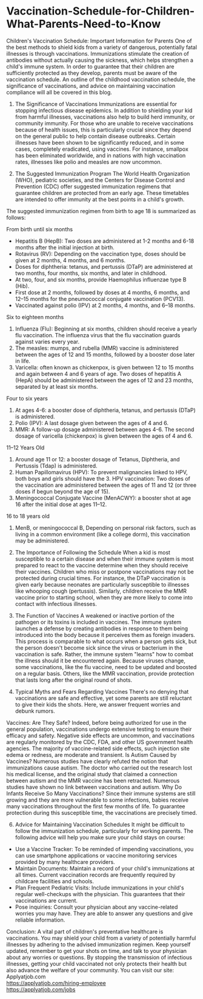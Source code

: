 # Vaccination-Schedule-for-Children-What-Parents-Need-to-Know
Children's Vaccination Schedule: Important Information for Parents
One of the best methods to shield kids from a variety of dangerous, potentially fatal illnesses is through vaccinations. Immunizations stimulate the creation of antibodies without actually causing the sickness, which helps strengthen a child's immune system. In order to guarantee that their children are sufficiently protected as they develop, parents must be aware of the vaccination schedule. An outline of the childhood vaccination schedule, the significance of vaccinations, and advice on maintaining vaccination compliance will all be covered in this blog.

1. The Significance of Vaccinations
Immunizations are essential for stopping infectious disease epidemics. In addition to shielding your kid from harmful illnesses, vaccinations also help to build herd immunity, or community immunity. For those who are unable to receive vaccinations because of health issues, this is particularly crucial since they depend on the general public to help contain disease outbreaks. Certain illnesses have been shown to be significantly reduced, and in some cases, completely eradicated, using vaccines. For instance, smallpox has been eliminated worldwide, and in nations with high vaccination rates, illnesses like polio and measles are now uncommon.

2. The Suggested Immunization Program
The World Health Organization (WHO), pediatric societies, and the Centers for Disease Control and Prevention (CDC) offer suggested immunization regimens that guarantee children are protected from an early age. These timetables are intended to offer immunity at the best points in a child's growth.

The suggested immunization regimen from birth to age 18 is summarized as follows:

From birth until six months
- Hepatitis B (HepB): Two doses are administered at 1-2 months and 6-18 months after the initial injection at birth.
- Rotavirus (RV): Depending on the vaccination type, doses should be given at 2 months, 4 months, and 6 months.
- Doses for diphtheria: tetanus, and pertussis (DTaP) are administered at two months, four months, six months, and later in childhood.
- At two, four, and six months, provide Haemophilus influenzae type B (Hib).
- First dose at 2 months, followed by doses at 4 months, 6 months, and 12–15 months for the pneumococcal conjugate vaccination (PCV13).
- Vaccinated against polio (IPV) at 2 months, 4 months, and 6–18 months.

Six to eighteen months
1. Influenza (Flu): Beginning at six months, children should receive a yearly flu vaccination. The influenza virus that the flu vaccination guards against varies every year.
2. The measles: mumps, and rubella (MMR) vaccine is administered between the ages of 12 and 15 months, followed by a booster dose later in life.
3. Varicella: often known as chickenpox, is given between 12 to 15 months and again between 4 and 6 years of age.
Two doses of hepatitis A (HepA) should be administered between the ages of 12 and 23 months, separated by at least six months.

Four to six years
1. At ages 4-6: a booster dose of diphtheria, tetanus, and pertussis (DTaP) is administered.
2. Polio (IPV): A last dosage given between the ages of 4 and 6.
3. MMR: A follow-up dosage administered between ages 4-6.
The second dosage of varicella (chickenpox) is given between the ages of 4 and 6.

11–12 Years Old
1. Around age 11 or 12: a booster dosage of Tetanus, Diphtheria, and Pertussis (Tdap) is administered.
2. Human Papillomavirus (HPV): To prevent malignancies linked to HPV, both boys and girls should have the 3. HPV vaccination: Two doses of the vaccination are administered between the ages of 11 and 12 (or three doses if begun beyond the age of 15).
4. Meningococcal Conjugate Vaccine (MenACWY): a booster shot at age 16 after the initial dose at ages 11–12.

16 to 18 years old
1. MenB, or meningococcal B, Depending on personal risk factors, such as living in a common environment (like a college dorm), this vaccination may be administered.

3. The Importance of Following the Schedule
When a kid is most susceptible to a certain disease and when their immune system is most prepared to react to the vaccine determine when they should receive their vaccines. Children who miss or postpone vaccinations may not be protected during crucial times. For instance, the DTaP vaccination is given early because neonates are particularly susceptible to illnesses like whooping cough (pertussis). Similarly, children receive the MMR vaccine prior to starting school, when they are more likely to come into contact with infectious illnesses.

4. The Function of Vaccines
A weakened or inactive portion of the pathogen or its toxins is included in vaccines. The immune system launches a defense by creating antibodies in response to them being introduced into the body because it perceives them as foreign invaders. This process is comparable to what occurs when a person gets sick, but the person doesn't become sick since the virus or bacterium in the vaccination is safe. Rather, the immune system "learns" how to combat the illness should it be encountered again. Because viruses change, some vaccinations, like the flu vaccine, need to be updated and boosted on a regular basis. Others, like the MMR vaccination, provide protection that lasts long after the original round of shots.

5. Typical Myths and Fears Regarding Vaccines
There's no denying that vaccinations are safe and effective, yet some parents are still reluctant to give their kids the shots. Here, we answer frequent worries and debunk rumors.

Vaccines: Are They Safe?
Indeed, before being authorized for use in the general population, vaccinations undergo extensive testing to ensure their efficacy and safety. Negative side effects are uncommon, and vaccinations are regularly monitored by the CDC, FDA, and other US government health agencies. The majority of vaccine-related side effects, such injection site edema or redness, are moderate and transient.
Is Autism Caused by Vaccines?
Numerous studies have clearly refuted the notion that immunizations cause autism. The doctor who carried out the research lost his medical license, and the original study that claimed a connection between autism and the MMR vaccine has been retracted. Numerous studies have shown no link between vaccinations and autism.
Why Do Infants Receive So Many Vaccinations?
Since their immune systems are still growing and they are more vulnerable to some infections, babies receive many vaccinations throughout the first few months of life. To guarantee protection during this susceptible time, the vaccinations are precisely timed.

6. Advice for Maintaining Vaccination Schedules
It might be difficult to follow the immunization schedule, particularly for working parents. The following advice will help you make sure your child stays on course:

- Use a Vaccine Tracker: To be reminded of impending vaccinations, you can use smartphone applications or vaccine monitoring services provided by many healthcare providers.
- Maintain Documents: Maintain a record of your child's immunizations at all times. Current vaccination records are frequently required by childcare facilities and schools.
- Plan Frequent Pediatric Visits: Include immunizations in your child's regular well-checkups with the physician. This guarantees that their vaccinations are current.
- Pose inquiries: Consult your physician about any vaccine-related worries you may have. They are able to answer any questions and give reliable information.

Conclusion:
A vital part of children's preventative healthcare is vaccinations. You may shield your child from a variety of potentially harmful illnesses by adhering to the advised immunization regimen. Keep yourself updated, remember to get your shots on time, and talk to your physician about any worries or questions. By stopping the transmission of infectious illnesses, getting your child vaccinated not only protects their health but also advance the welfare of your community.
You can visit our site: Applyatjob.com<br>
 https://applyatjob.com/hiring-employee<br>
https://applyatjob.com/jobs
